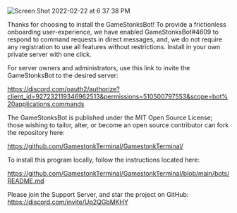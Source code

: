 ![Screen Shot 2022-02-22 at 6 37 38 PM](https://user-images.githubusercontent.com/85772166/155253079-939154ec-0d32-49b6-9866-e14d47d59889.png)

Thanks for choosing to install the GameStonksBot! To provide a frictionless onboarding user-experience, we have enabled GameStonksBot#4609 to respond to command requests in direct messages, and, we do not require any registration to use all features without restrictions. Install in your own private server with one click.

For server owners and administrators, use this link to invite the GameStonksBot to the desired server:

https://discord.com/oauth2/authorize?client_id=927232119346962513&permissions=510500797553&scope=bot%20applications.commands

The GameStonksBot is published under the MIT Open Source License; those wishing to tailor, alter, or become an open source contributor can fork the repository here:

https://github.com/GamestonkTerminal/GamestonkTerminal/

To install this program locally, follow the instructions located here:

https://github.com/GamestonkTerminal/GamestonkTerminal/blob/main/bots/README.md

Please join the Support Server, and star the project on GitHub: https://discord.com/invite/Up2QGbMKHY 
